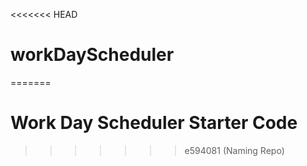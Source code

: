 <<<<<<< HEAD
# workDayScheduler
=======
# Work Day Scheduler Starter Code
>>>>>>> e594081 (Naming Repo)
